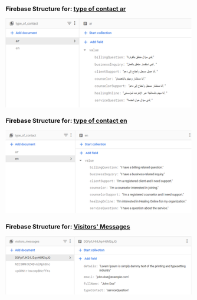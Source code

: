 ### Firebase Structure for: <ins>type of contact ar</ins>

![Visitors Messages](/firebase_structure/contact_type_ar.png)

### Firebase Structure for: <ins>type of contact en</ins>

![Visitors Messages](/firebase_structure/contact_type_en.png)

### Firebase Structure for: <ins>Visitors' Messages</ins>

![Visitors Messages](/firebase_structure/visitors_messages.png?raw=true)
